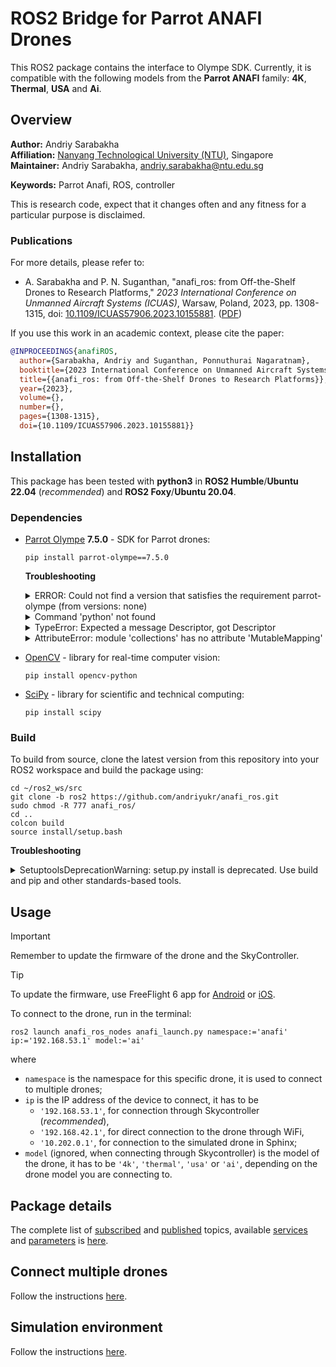 # ROS2 Bridge for Parrot ANAFI Drones

This ROS2 package contains the interface to Olympe SDK. Currently, it is compatible with the following models from the **Parrot ANAFI** family: **4K**, **Thermal**, **USA** and **Ai**.

## Overview

**Author:** Andriy Sarabakha<br />
**Affiliation:** [Nanyang Technological University (NTU)](https://www.ntu.edu.sg), Singapore<br />
**Maintainer:** Andriy Sarabakha, andriy.sarabakha@ntu.edu.sg

**Keywords:** Parrot Anafi, ROS, controller

This is research code, expect that it changes often and any fitness for a particular purpose is disclaimed.

### Publications

For more details, please refer to: 

* A. Sarabakha and P. N. Suganthan, "anafi_ros: from Off-the-Shelf Drones to Research Platforms," *2023 International Conference on Unmanned Aircraft Systems (ICUAS)*, Warsaw, Poland, 2023, pp. 1308-1315, doi: [10.1109/ICUAS57906.2023.10155881](https://doi.org/10.1109/ICUAS57906.2023.10155881). ([PDF](Parrot_Anafi.pdf))

If you use this work in an academic context, please cite the paper:
```bibtex
@INPROCEEDINGS{anafiROS,
  author={Sarabakha, Andriy and Suganthan, Ponnuthurai Nagaratnam},
  booktitle={2023 International Conference on Unmanned Aircraft Systems~(ICUAS)}, 
  title={{anafi_ros: from Off-the-Shelf Drones to Research Platforms}}, 
  year={2023},
  volume={},
  number={},
  pages={1308-1315},
  doi={10.1109/ICUAS57906.2023.10155881}}
```

## Installation

This package has been tested with **python3** in **ROS2 Humble**/**Ubuntu 22.04** (*recommended*) and **ROS2 Foxy**/**Ubuntu 20.04**.

### Dependencies

- [Parrot Olympe](https://developer.parrot.com/docs/olympe/installation.html) **7.5.0** - SDK for Parrot drones:

      pip install parrot-olympe==7.5.0

  **Troubleshooting**

    <details> 
        <summary>ERROR: Could not find a version that satisfies the requirement parrot-olympe (from versions: none)</summary>

    Install the latest version of `pip`:

      sudo apt-get install python3-pip python-dev
      echo 'export PATH="~/.local/bin:$PATH"' >> ~/.bashrc
      source ~/.bashrc
    </details>

    <details> 
        <summary>Command 'python' not found</summary>

    Set `python3` as the default `python` version:

      echo 'alias python=python3' >> ~/.bash_aliases
      source ~/.bash_aliases
    </details>

    <details> 
        <summary>TypeError: Expected a message Descriptor, got Descriptor</summary>

    Install `protobuf` version `3.6`:

      pip install protobuf==3.6
    </details>

    <details> 
        <summary>AttributeError: module 'collections' has no attribute 'MutableMapping'</summary>

    Install `protobuf` version `3.20.0`:

      pip install protobuf==3.20.0
    </details>

- [OpenCV](https://pypi.org/project/opencv-python/) - library for real-time computer vision:

      pip install opencv-python

- [SciPy](https://scipy.org/install/) - library for scientific and technical computing:

      pip install scipy

### Build

To build from source, clone the latest version from this repository into your ROS2 workspace and build the package using:

    cd ~/ros2_ws/src
    git clone -b ros2 https://github.com/andriyukr/anafi_ros.git
    sudo chmod -R 777 anafi_ros/
    cd ..
    colcon build
    source install/setup.bash

**Troubleshooting**

<details> 
  <summary>SetuptoolsDeprecationWarning: setup.py install is deprecated. Use build and pip and other standards-based tools.</summary>

Install `setuptools` version `58.2.0`:

    pip install setuptools==58.2.0
</details>

## Usage

> [!IMPORTANT]
> Remember to update the firmware of the drone and the SkyController.

> [!TIP]
> To update the firmware, use FreeFlight 6 app for [Android](https://www.parrot.com/en/support/anafi/how-do-i-get-the-android-freeflight-6-app) or [iOS](https://www.parrot.com/en/support/anafi/how-do-i-get-the-ios-freeflight-6-app).

To connect to the drone, run in the terminal:

    ros2 launch anafi_ros_nodes anafi_launch.py namespace:='anafi' ip:='192.168.53.1' model:='ai'

where
* `namespace` is the namespace for this specific drone, it is used to connect to multiple drones;
* `ip` is the IP address of the device to connect, it has to be
  * `'192.168.53.1'`, for connection through Skycontroller (*recommended*),
  * `'192.168.42.1'`, for direct connection to the drone through WiFi,
  * `'10.202.0.1'`, for connection to the simulated drone in Sphinx;
* `model` (ignored, when connecting through Skycontroller) is the model of the drone, it has to be `'4k'`, `'thermal'`, `'usa'` or `'ai'`, depending on the drone model you are connecting to.

## Package details

The complete list of [subscribed](details.md#subscribed-topics) and [published](details.md#published-topics) topics, available [services](details.md#services) and [parameters](details.md#parameters) is [here](details.md).

## Connect multiple drones

Follow the instructions [here](multiple-drones.md).

## Simulation environment

Follow the instructions [here](simulation.md).
